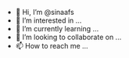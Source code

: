 - 👋 Hi, I’m @sinaafs
- 👀 I’m interested in ...
- 🌱 I’m currently learning ...
- 💞️ I’m looking to collaborate on ...
- 📫 How to reach me ...

<!---
sinaafs/sinaafs is a ✨ special ✨ repository because its `README.md` (this file) appears on your GitHub profile.
You can click the Preview link to take a look at your changes.
--->
